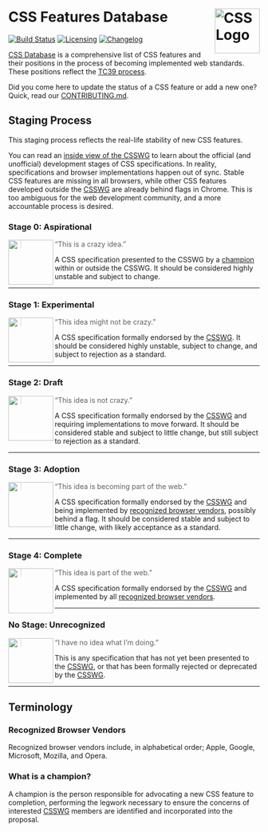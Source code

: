# CSS Features Database [<img src="https://rawgit.com/jonathantneal/media-expressions-spec/gh-pages/css-logo.svg" alt="CSS Logo" width="90" height="90" align="right">][CSS Database]

[![Build Status][cli-img]][cli-url]
[![Licensing][lic-img]][lic-url]
[![Changelog][log-img]][log-url]

[CSS Database] is a comprehensive list of CSS features and their positions in the process of becoming implemented web standards. These positions reflect the [TC39 process].

Did you come here to update the status of a CSS feature or add a new one? Quick, read our [CONTRIBUTING.md].

## Staging Process

This staging process reflects the real-life stability of new CSS features.

You can read an [inside view of the CSSWG] to learn about the official (and unofficial) development stages of CSS specifications. In reality, specifications and browser implementations happen out of sync. Stable CSS features are missing in all browsers, while other CSS features developed outside the [CSSWG] are already behind flags in Chrome. This is too ambiguous for the web development community, and a more accountable process is desired.


### Stage 0: Aspirational
<img src="https://dl.dropboxusercontent.com/u/18590/stage--0.png" width="90px" height="90px" align="left">

> “This is a crazy idea.”

A CSS specification presented to the CSSWG by a [champion] within or outside the CSSWG. It should be considered highly unstable and subject to change.

---

### Stage 1: Experimental

<img src="https://dl.dropboxusercontent.com/u/18590/stage--1.png" width="90px" height="90px" align="left">

> “This idea might not be crazy.”

A CSS specification formally endorsed by the [CSSWG]. It should be considered highly unstable, subject to change, and subject to rejection as a standard.

---

### Stage 2: Draft

<img src="https://dl.dropboxusercontent.com/u/18590/stage--2.png" width="90px" height="90px" align="left">

> “This idea is not crazy.”

A CSS specification formally endorsed by the [CSSWG] and requiring implementations to move forward. It should be considered stable and subject to little change, but still subject to rejection as a standard.

---

### Stage 3: Adoption

<img src="https://dl.dropboxusercontent.com/u/18590/stage--3.png" width="90px" height="90px" align="left">

> “This idea is becoming part of the web.”

A CSS specification formally endorsed by the [CSSWG] and being implemented by [recognized browser vendors](#recognized-browser-vendors), possibly behind a flag. It should be considered stable and subject to little change, with likely acceptance as a standard.

---

### Stage 4: Complete

<img src="https://dl.dropboxusercontent.com/u/18590/stage-4.png" width="90px" height="90px" align="left">

> “This idea is part of the web.”

A CSS specification formally endorsed by the [CSSWG] and implemented by all [recognized browser vendors](#recognized-browser-vendors).

---

### No Stage: Unrecognized

<img src="https://dl.dropboxusercontent.com/u/18590/x.png" width="90px" height="90px" align="left">

> “I have no idea what I’m doing.”

This is any specification that has not yet been presented to the [CSSWG], or that has been formally rejected or deprecated by the [CSSWG].

---

## Terminology

### Recognized Browser Vendors

Recognized browser vendors include, in alphabetical order; Apple, Google, Microsoft, Mozilla, and Opera.

### What is a champion?

A champion is the person responsible for advocating a new CSS feature to completion, performing the legwork necessary to ensure the concerns of interested [CSSWG] members are identified and incorporated into the proposal.

[Champion]: #champion
[CSSWG]: https://wiki.csswg.org/spec
[CSS Database]: https://github.com/jonathantneal/css-db
[CONTRIBUTING.md]: CONTRIBUTING.md
[fork this project]: fork
[inside view of the CSSWG]: http://fantasai.inkedblade.net/weblog/2011/inside-csswg/process
[TC39 process]: https://thefeedbackloop.xyz/tc39-a-process-sketch-stages-0-and-1/

[npm-url]: https://www.npmjs.com/package/css-db
[npm-img]: https://img.shields.io/npm/v/css-db.svg
[cli-url]: https://travis-ci.org/jonathantneal/css-db
[cli-img]: https://img.shields.io/travis/jonathantneal/css-db.svg
[lic-url]: LICENSE.md
[lic-img]: https://img.shields.io/badge/license-CC0--1.0-blue.svg
[log-url]: CHANGELOG.md
[log-img]: https://img.shields.io/badge/changelog-md-blue.svg
[git-url]: https://gitter.im/postcss/postcss
[git-img]: https://img.shields.io/badge/chat-gitter-blue.svg
